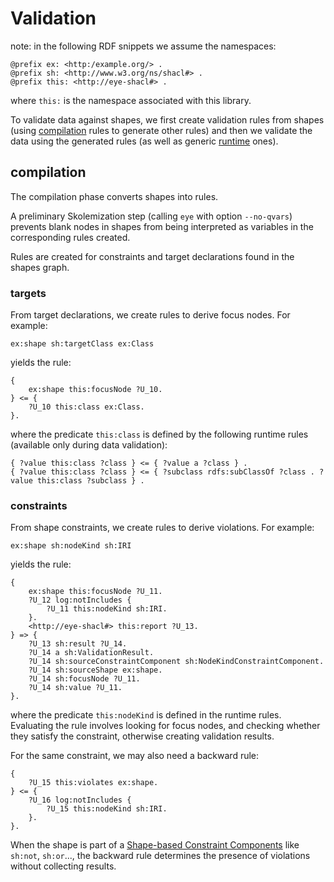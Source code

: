 # Validation

note: in the following RDF snippets we assume the namespaces:

```turtle
@prefix ex: <http:/example.org/> .
@prefix sh: <http://www.w3.org/ns/shacl#> .
@prefix this: <http://eye-shacl#> .
```
where `this:` is the namespace associated with this library.

To validate data against shapes, we first create validation rules from shapes (using [compilation](./rules//compile/) rules to generate other rules) and then we validate the data using the generated rules (as well as generic [runtime](./rules/validate/) ones).

## compilation

The compilation phase converts shapes into rules.

A preliminary Skolemization step (calling `eye` with option `--no-qvars`) prevents blank nodes in shapes from being interpreted as variables in the corresponding rules created.

Rules are created for constraints and target declarations found in the shapes graph.

### targets
From target declarations, we create rules to derive focus nodes. For example:
```turtle
ex:shape sh:targetClass ex:Class
``` 

yields the rule:

```
{ 
    ex:shape this:focusNode ?U_10.
} <= {
    ?U_10 this:class ex:Class.
}.
```
where the predicate `this:class` is defined by the following runtime rules (available only during data validation):

```
{ ?value this:class ?class } <= { ?value a ?class } .
{ ?value this:class ?class } <= { ?subclass rdfs:subClassOf ?class . ?value this:class ?subclass } .

```

### constraints

From shape constraints, we create rules to derive violations. For example:

```turtle
ex:shape sh:nodeKind sh:IRI 
```
yields the rule:

```
{
    ex:shape this:focusNode ?U_11.
    ?U_12 log:notIncludes {
        ?U_11 this:nodeKind sh:IRI.
    }.
    <http://eye-shacl#> this:report ?U_13.
} => {
    ?U_13 sh:result ?U_14.
    ?U_14 a sh:ValidationResult.
    ?U_14 sh:sourceConstraintComponent sh:NodeKindConstraintComponent.
    ?U_14 sh:sourceShape ex:shape.
    ?U_14 sh:focusNode ?U_11.
    ?U_14 sh:value ?U_11.
}.
```
where the predicate `this:nodeKind` is defined in the runtime rules.
Evaluating the rule involves looking for focus nodes,
and checking whether they satisfy the constraint, otherwise creating validation results.

For the same constraint, we may also need a backward rule:

```turtle
{
    ?U_15 this:violates ex:shape.
} <= {
    ?U_16 log:notIncludes {
        ?U_15 this:nodeKind sh:IRI.
    }.
}.
```

When the shape is part of a [Shape-based Constraint Components](https://www.w3.org/TR/shacl/#core-components-shape) like `sh:not`, `sh:or`..., the backward rule determines the presence of violations without collecting results.